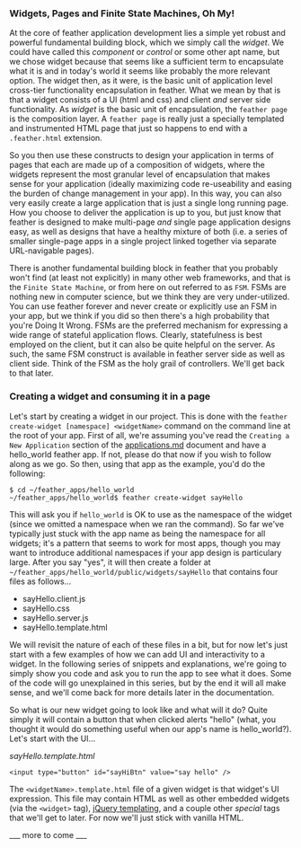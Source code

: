 ### Widgets, Pages and Finite State Machines, Oh My!
At the core of feather application development lies a simple yet robust and powerful fundamental building block, which we simply call the _widget_. We could have called this _component_ or _control_ or some other apt name, but we chose widget because that seems like a sufficient term to encapsulate what it is and in today's world it seems like probably the more relevant option. The widget then, as it were, is the basic unit of application level cross-tier functionality encapsulation in feather. What we mean by that is that a widget consists of a UI (html and css) and client _and_ server side functionality. As _widget_ is the basic unit of encapsulation, the `feather page` is the composition layer. A `feather page` is really just a specially templated and instrumented HTML page that just so happens to end with a `.feather.html` extension. 

So you then use these constructs to design your application in terms of pages that each are made up of a composition of widgets, where the widgets represent the most granular level of encapsulation that makes sense for your application (ideally maximizing code re-useability and easing the burden of change management in your app). In this way, you can also very easily create a large application that is just a single long running page. How you choose to deliver the application is up to you, but just know that feather is designed to make multi-page _and_ single page application designs easy, as well as designs that have a healthy mixture of both (i.e. a series of smaller single-page apps in a single project linked together via separate URL-navigable pages).

There is another fundamental building block in feather that you probably won't find (at least not explicitly) in many other web frameworks, and that is the `Finite State Machine`, or from here on out referred to as `FSM`. FSMs are nothing new in computer science, but we think they are very under-utilized. You can use feather forever and never create or explicitly use an FSM in your app, but we think if you did so then there's a high probability that you're Doing It Wrong. FSMs are the preferred mechanism for expressing a wide range of stateful application flows. Clearly, statefulness is best employed on the client, but it can also be quite helpful on the server. As such, the same FSM construct is available in feather server side as well as client side. Think of the FSM as the holy grail of controllers. We'll get back to that later.

### Creating a widget and consuming it in a page
Let's start by creating a widget in our project. This is done with the `feather create-widget [namespace] <widgetName>` command on the command line at the root of your app. First of all, we're assuming you've read the `Creating a New Application` section of the [applications.md](applications.md) document and have a hello_world feather app. If not, please do that now if you wish to follow along as we go. So then, using that app as the example, you'd do the following:

    $ cd ~/feather_apps/hello_world
    ~/feather_apps/hello_world$ feather create-widget sayHello

This will ask you if `hello_world` is OK to use as the namespace of the widget (since we omitted a namespace when we ran the command). So far we've typically just stuck with the app name as being the namespace for all widgets; it's a pattern that seems to work for most apps, though you may want to introduce additional namespaces if your app design is particulary large. After you say "yes", it will then create a folder at ` ~/feather_apps/hello_world/public/widgets/sayHello` that contains four files as follows...

  * sayHello.client.js
  * sayHello.css
  * sayHello.server.js
  * sayHello.template.html

We will revisit the nature of each of these files in a bit, but for now let's just start with a few examples of how we can add UI and interactivity to a widget. In the following series of snippets and explanations, we're going to simply show you code and ask you to run the app to see what it does. Some of the code will go unexplained in this series, but by the end it will all make sense, and we'll come back for more details later in the documentation.

So what is our new widget going to look like and what will it do? Quite simply it will contain a button that when clicked alerts "hello" (what, you thought it would do something useful when our app's name is hello_world?). Let's start with the UI...

_sayHello.template.html_

    <input type="button" id="sayHiBtn" value="say hello" />

The `<widgetName>.template.html` file of a given widget is that widget's UI expression. This file may contain HTML as well as other embedded widgets (via the `<widget>` tag), [jQuery templating](http://api.jquery.com/jquery.tmpl/), and a couple other _special_ tags that we'll get to later. For now we'll just stick with vanilla HTML.

___ more to come ___